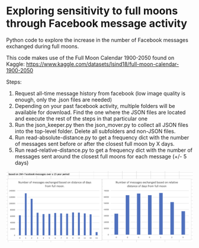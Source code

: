 # Exploring sensitivity to full moons through Facebook message activity
Python code to explore the increase in the number of Facebook messages exchanged during full moons.

This code makes use of the Full Moon Calendar 1900-2050 found on Kaggle: https://www.kaggle.com/datasets/lsind18/full-moon-calendar-1900-2050

Steps:
1. Request all-time message history from facebook (low image quality is enough, only the .json files are needed)
2. Depending on your past facebook activity, multiple folders will be available for download. Find the one where the JSON files are located and execute the rest of the steps in that particular one
3. Run the json_keeper.py then the json_mover.py to collect all JSON files into the top-level folder. Delete all subfolders and non-JSON files.
4. Run read-absolute-distance.py to get a frequency dict with the number of messages sent before or after the closest full moon by X days.
5. Run read-relative-distance.py to get a frequency dict with the number of messages sent around the closest full moons for each message (+/- 5 days)

![findings.png](findings.png)
